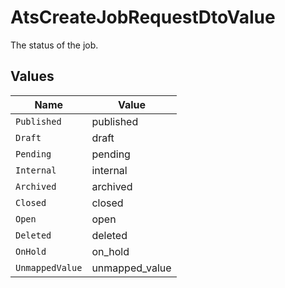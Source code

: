 # AtsCreateJobRequestDtoValue

The status of the job.


## Values

| Name            | Value           |
| --------------- | --------------- |
| `Published`     | published       |
| `Draft`         | draft           |
| `Pending`       | pending         |
| `Internal`      | internal        |
| `Archived`      | archived        |
| `Closed`        | closed          |
| `Open`          | open            |
| `Deleted`       | deleted         |
| `OnHold`        | on_hold         |
| `UnmappedValue` | unmapped_value  |